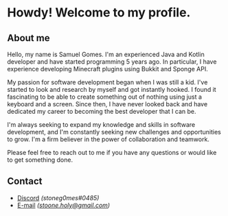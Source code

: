 # Howdy! Welcome to my profile.


## About me
Hello, my name is Samuel Gomes. I'm an experienced Java and Kotlin developer and have started programming 5 years ago. In particular, I have experience developing Minecraft plugins using Bukkit and Sponge API.

My passion for software development began when I was still a kid. I've started to look and research by myself and got instantly hooked. I found it fascinating to be able to create something out of nothing using just a keyboard and a screen. Since then, I have never looked back and have dedicated my career to becoming the best developer that I can be.

I'm always seeking to expand my knowledge and skills in software development, and I'm constantly seeking new challenges and opportunities to grow. I'm a firm believer in the power of collaboration and teamwork.

Please feel free to reach out to me if you have any questions or would like to get something done.

## Contact

- [Discord](https://discord.com/users/488885110251192330) *(stoneg0mes#0485)*
- [E-mail](mailto:stoone.holy@gmail.com) *(stoone.holy@gmail.com)*
